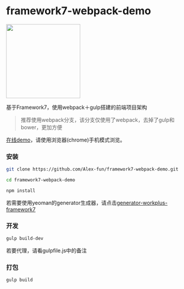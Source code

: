 # framework7-webpack-demo

<img src="https://dn-cnode.qbox.me/FggySaifXShKXx-Rp9c5gxh6Gox0" width="200" center>

基于Framework7，使用webpack＋gulp搭建的前端项目架构

> 推荐使用webpack分支，该分支仅使用了webpack，去掉了gulp和bower，更加方便


[在线demo](https://hejx.herokuapp.com/f7/)，请使用浏览器(chrome)手机模式浏览。

### 安装
```bash
git clone https://github.com/Alex-fun/framework7-webpack-demo.git

cd framework7-webpack-demo

npm install 

```

若需要使用yeoman的generator生成器，请点击[generator-workplus-framework7](https://github.com/WorkPlusFE/generator-workplus-framework7)


### 开发

```bash
gulp build-dev
```

若要代理，请看gulpfile.js中的备注


### 打包

``` bash
gulp build
```
